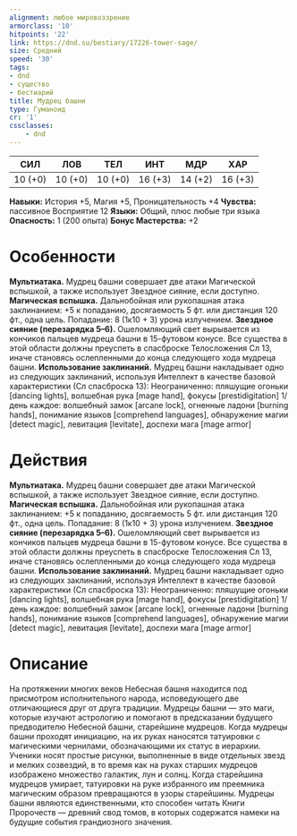 ```yaml
---
alignment: любое мировоззрение
armorclass: '10'
hitpoints: '22'
link: https://dnd.su/bestiary/17226-tower-sage/
size: Средний
speed: '30'
tags:
- dnd
- существо
- бестиарий
title: Мудрец башни
type: Гуманоид
cr: '1'
cssclasses:
    - dnd
---
```



| СИЛ | ЛОВ | ТЕЛ | ИНТ | МДР | ХАР |
|---|---|---|---|---|---|
| 10 (+0) | 10 (+0) | 10 (+0) | 16 (+3) | 14 (+2) | 16 (+3) |
**Навыки:** История +5, Магия +5, Проницательность +4
**Чувства:** пассивное Восприятие 12
**Языки:** Общий, плюс любые три языка
**Опасность:** 1 (200 опыта)
**Бонус Мастерства:** +2


# Особенности
**Мультиатака.** Мудрец башни совершает две атаки Магической вспышкой, а также использует Звездное сияние, если доступно.
**Магическая вспышка.** Дальнобойная или рукопашная атака заклинанием: +5 к попаданию, досягаемость 5 фт. или дистанция 120 фт., одна цель. Попадание: 8 (1к10 + 3) урона излучением.
**Звездное сияние (перезарядка 5–6).** Ошеломляющий свет вырывается из кончиков пальцев мудреца башни в 15-футовом конусе. Все существа в этой области должны преуспеть в спасброске Телосложения Сл 13, иначе становясь ослепленными до конца следующего хода мудреца башни.
**Использование заклинаний.** Мудрец башни накладывает одно из следующих заклинаний, используя Интеллект в качестве базовой характеристики (Сл спасброска 13):
Неограниченно: пляшущие огоньки [dancing lights], волшебная рука [mage hand], фокусы [prestidigitation] 1/день каждое: волшебный замок [arcane lock], огненные ладони [burning hands], понимание языков [comprehend languages], обнаружение магии [detect magic], левитация [levitate], доспехи мага [mage armor]


# Действия
**Мультиатака.** Мудрец башни совершает две атаки Магической вспышкой, а также использует Звездное сияние, если доступно.
**Магическая вспышка.** Дальнобойная или рукопашная атака заклинанием: +5 к попаданию, досягаемость 5 фт. или дистанция 120 фт., одна цель. Попадание: 8 (1к10 + 3) урона излучением.
**Звездное сияние (перезарядка 5–6).** Ошеломляющий свет вырывается из кончиков пальцев мудреца башни в 15-футовом конусе. Все существа в этой области должны преуспеть в спасброске Телосложения Сл 13, иначе становясь ослепленными до конца следующего хода мудреца башни.
**Использование заклинаний.** Мудрец башни накладывает одно из следующих заклинаний, используя Интеллект в качестве базовой характеристики (Сл спасброска 13):
Неограниченно: пляшущие огоньки [dancing lights], волшебная рука [mage hand], фокусы [prestidigitation] 1/день каждое: волшебный замок [arcane lock], огненные ладони [burning hands], понимание языков [comprehend languages], обнаружение магии [detect magic], левитация [levitate], доспехи мага [mage armor]


# Описание
На протяжении многих веков Небесная башня находится под присмотром исполнительного народа, исповедующего две отличающиеся друг от друга традиции. Мудрецы башни — это маги, которые изучают астрологию и помогают в предсказании будущего предводителю Небесной башни, старейшине мудрецов. Когда мудрецы башни проходят инициацию, на их руках наносятся татуировки с магическими чернилами, обозначающими их статус в иерархии. Ученики носят простые рисунки, выполненные в виде отдельных звезд и мелких созвездий, в то время как на руках старших мудрецов изображено множество галактик, лун и солнц. Когда старейшина мудрецов умирает, татуировки на руке избранного им преемника магическим образом превращаются в узоры старейшины. Мудрецы башни являются единственными, кто способен читать Книги Пророчеств — древний свод томов, в которых содержатся намеки на будущие события грандиозного значения.